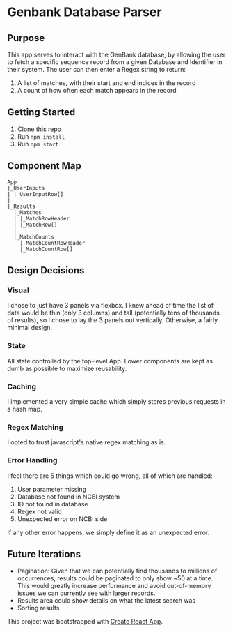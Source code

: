 # Genbank Database Parser

## Purpose
This app serves to interact with the GenBank database, by allowing the user to fetch a specific sequence record from a given Database and Identifier in their system.
The user can then enter a Regex string to return:
  1) A list of matches, with their start and end indices in the record
  2) A count of how often each match appears in the record

## Getting Started
1. Clone this repo
2. Run `npm install`
3. Run `npm start`

## Component Map
```
App
|_UserInputs
| |_UserInputRow[]
|
|_Results
  |_Matches
  | |_MatchRowHeader
  | |_MatchRow[]
  |
  |_MatchCounts
    |_MatchCountRowHeader
    |_MatchCountRow[]
```

## Design Decisions
### Visual
I chose to just have 3 panels via flexbox. I knew ahead of time the list of data would be thin (only 3 columns) and tall (potentially tens of thousands of results), so I chose to lay the 3 panels out vertically.
Otherwise, a fairly minimal design.
### State
All state controlled by the top-level App. Lower components are kept as dumb as possible to maximize reusability.
### Caching
I implemented a very simple cache which simply stores previous requests in a hash map.
### Regex Matching
I opted to trust javascript's native regex matching as is.
### Error Handling
I feel there are 5 things which could go wrong, all of which are handled:
1) User parameter missing
2) Database not found in NCBI system
3) ID not found in database
4) Regex not valid
5) Unexpected error on NCBI side

If any other error happens, we simply define it as an unexpected error.

## Future Iterations
* Pagination: Given that we can potentially find thousands to millions of occurrences, results could be paginated to only show ~50 at a time. This would greatly increase performance and avoid out-of-memory issues we can currently see with larger records.
* Results area could show details on what the latest search was
* Sorting results

This project was bootstrapped with [Create React App](https://github.com/facebook/create-react-app).
